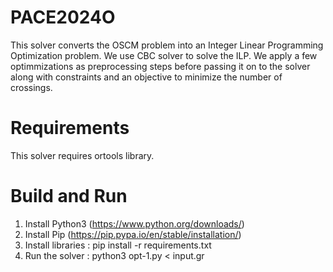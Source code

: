 # PACE2024O
This solver converts the OSCM problem into an Integer Linear Programming Optimization problem. We use CBC solver to solve the ILP. We apply a few optimmizations as preprocessing steps before passing it on to the solver along with constraints and an objective to minimize the number of crossings.


# Requirements
This solver requires ortools library.

# Build and Run
1. Install Python3 (https://www.python.org/downloads/)
2. Install Pip (https://pip.pypa.io/en/stable/installation/)
3. Install libraries : pip install -r requirements.txt
4. Run the solver : python3 opt-1.py < input.gr
